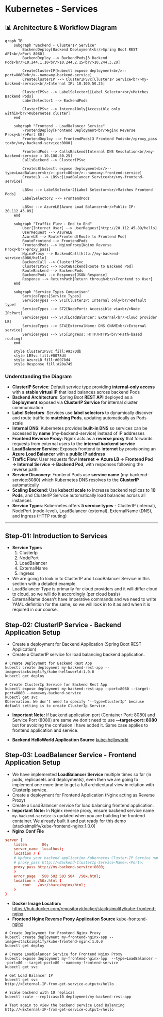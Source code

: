 # Kubernetes - Services

## 📊 Architecture & Workflow Diagram

```mermaid
graph TB
    subgraph "Backend - ClusterIP Service"
        BackendDeploy[Backend Deployment<br/>Spring Boot REST API<br/>Port 8080]
        BackendDeploy --> BackendPods[3 Backend Pods<br/>10.244.1.10<br/>10.244.2.15<br/>10.244.3.20]
        
        CreateClusterIP[kubectl expose deployment<br/>--port=8080<br/>--name=my-backend-service]
        CreateClusterIP --> ClusterIPSvc[ClusterIP Service<br/>my-backend-service<br/>Internal IP: 10.100.50.25]
        
        ClusterIPSvc --> LabelSelector1[Label Selector<br/>Matches Backend Pods]
        LabelSelector1 --> BackendPods
        
        ClusterIPSvc --> InternalOnly[Accessible only within<br/>Kubernetes cluster]
    end
    
    subgraph "Frontend - LoadBalancer Service"
        FrontendDeploy[Frontend Deployment<br/>Nginx Reverse Proxy<br/>Port 80]
        FrontendDeploy --> FrontendPods[3 Frontend Pods<br/>proxy_pass to<br/>my-backend-service:8080]
        
        FrontendPods --> CallsBackend[Internal DNS Resolution<br/>my-backend-service → 10.100.50.25]
        CallsBackend --> ClusterIPSvc
        
        CreateLB[kubectl expose deployment<br/>--type=LoadBalancer<br/>--port=80<br/>--name=my-frontend-service]
        CreateLB --> LBSvc[LoadBalancer Service<br/>my-frontend-service]
        
        LBSvc --> LabelSelector2[Label Selector<br/>Matches Frontend Pods]
        LabelSelector2 --> FrontendPods
        
        LBSvc --> AzureLB[Azure Load Balancer<br/>Public IP: 20.112.45.89]
    end
    
    subgraph "Traffic Flow - End to End"
        User[Internet User] --> UserRequest[http://20.112.45.89/hello]
        UserRequest --> AzureLB
        AzureLB --> RouteFrontend[Route to Frontend Pod]
        RouteFrontend --> FrontendPods
        FrontendPods --> NginxProxy[Nginx Reverse Proxy<br/>proxy_pass]
        NginxProxy --> BackendCall[http://my-backend-service:8080/hello]
        BackendCall --> ClusterIPSvc
        ClusterIPSvc --> RouteBackend[Route to Backend Pod]
        RouteBackend --> BackendPods
        BackendPods --> Response[JSON Response]
        Response --> ReturnPath[Return through<br/>Frontend to User]
    end
    
    subgraph "Service Types Comparison"
        ServiceTypes[Service Types]
        ServiceTypes --> ST1[ClusterIP: Internal only<br/>Default type]
        ServiceTypes --> ST2[NodePort: Accessible via<br/>Node IP:Port]
        ServiceTypes --> ST3[LoadBalancer: External<br/>Cloud provider LB]
        ServiceTypes --> ST4[ExternalName: DNS CNAME<br/>External service]
        ServiceTypes --> ST5[Ingress: HTTP/HTTPS<br/>Path-based routing]
    end
    
    style ClusterIPSvc fill:#9370db
    style LBSvc fill:#0078d4
    style AzureLB fill:#0078d4
    style Response fill:#28a745
```

### Understanding the Diagram

- **ClusterIP Service**: Default service type providing **internal-only access** with a **stable virtual IP** that load balances across backend Pods
- **Backend Architecture**: Spring Boot **REST API** deployed as a **Deployment** exposed via **ClusterIP Service** for internal cluster communication
- **Label Selectors**: Services use **label selectors** to dynamically discover and route traffic to **matching Pods**, updating automatically as Pods scale
- **Internal DNS**: Kubernetes provides **built-in DNS** so services can be accessed by **name** (my-backend-service) instead of IP addresses
- **Frontend Reverse Proxy**: Nginx acts as a **reverse proxy** that forwards requests from external users to the **internal backend service**
- **LoadBalancer Service**: Exposes frontend to **internet** by provisioning an **Azure Load Balancer** with a **public IP address**
- **Traffic Flow**: User requests flow **Internet → Azure LB → Frontend Pod → Internal Service → Backend Pod**, with responses following the reverse path
- **Service Discovery**: Frontend Pods use **service name** (my-backend-service:8080) which Kubernetes DNS resolves to the **ClusterIP** automatically
- **Scaling Backend**: Use **kubectl scale** to increase backend replicas to **10 Pods**, and ClusterIP Service automatically load balances across all instances
- **Service Types**: Kubernetes offers **5 service types** - ClusterIP (internal), NodePort (node-level), LoadBalancer (external), ExternalName (DNS), and Ingress (HTTP routing)

---

## Step-01: Introduction to Services
- **Service Types**
  1. ClusterIp
  2. NodePort
  3. LoadBalancer
  4. ExternalName
  5. Ingress
- We are going to look in to ClusterIP and LoadBalancer Service in this section with a detailed example. 
- LoadBalancer Type is primarily for cloud providers and it will differ cloud to cloud, so we will do it accordingly (per cloud basis)
- ExternalName doesn't have Imperative commands and we need to write YAML definition for the same, so we will look in to it as and when it is required in our course. 

## Step-02: ClusterIP Service - Backend Application Setup
- Create a deployment for Backend Application (Spring Boot REST Application)
- Create a ClusterIP service for load balancing backend application. 
```
# Create Deployment for Backend Rest App
kubectl create deployment my-backend-rest-app --image=stacksimplify/kube-helloworld:1.0.0 
kubectl get deploy

# Create ClusterIp Service for Backend Rest App
kubectl expose deployment my-backend-rest-app --port=8080 --target-port=8080 --name=my-backend-service
kubectl get svc
Observation: We don't need to specify "--type=ClusterIp" because default setting is to create ClusterIp Service. 
```
- **Important Note:** If backend application port (Container Port: 8080) and Service Port (8080) are same we don't need to use **--target-port=8080** but for avoiding the confusion i have added it. Same case applies to frontend application and service. 

- **Backend HelloWorld Application Source** [kube-helloworld](https://github.com/stacksimplify/kubernetes-fundamentals/tree/master/00-Docker-Images/02-kube-backend-helloworld-springboot/kube-helloworld)


## Step-03: LoadBalancer Service - Frontend Application Setup
- We have implemented **LoadBalancer Service** multiple times so far (in pods, replicasets and deployments), even then we are going to implement one more time to get a full architectural view in relation with ClusterIp service. 
- Create a deployment for Frontend Application (Nginx acting as Reverse Proxy)
- Create a LoadBalancer service for load balancing frontend application. 
- **Important Note:** In Nginx reverse proxy, ensure backend service name `my-backend-service` is updated when you are building the frontend container. We already built it and put ready for this demo (stacksimplify/kube-frontend-nginx:1.0.0)
- **Nginx Conf File**
```conf
server {
    listen       80;
    server_name  localhost;
    location / {
    # Update your backend application Kubernetes Cluster-IP Service name  and port below      
    # proxy_pass http://<Backend-ClusterIp-Service-Name>:<Port>;      
    proxy_pass http://my-backend-service:8080;
    }
    error_page   500 502 503 504  /50x.html;
    location = /50x.html {
        root   /usr/share/nginx/html;
    }
}
```
- **Docker Image Location:** https://hub.docker.com/repository/docker/stacksimplify/kube-frontend-nginx
- **Frontend Nginx Reverse Proxy Application Source** [kube-frontend-nginx](https://github.com/stacksimplify/kubernetes-fundamentals/tree/master/00-Docker-Images/03-kube-frontend-nginx)
```
# Create Deployment for Frontend Nginx Proxy
kubectl create deployment my-frontend-nginx-app --image=stacksimplify/kube-frontend-nginx:1.0.0 
kubectl get deploy

# Create LoadBalancer Service for Frontend Nginx Proxy
kubectl expose deployment my-frontend-nginx-app  --type=LoadBalancer --port=80 --target-port=80 --name=my-frontend-service
kubectl get svc

# Get Load Balancer IP
kubectl get svc
http://<External-IP-from-get-service-output>/hello

# Scale backend with 10 replicas
kubectl scale --replicas=10 deployment/my-backend-rest-app

# Test again to view the backend service Load Balancing
http://<External-IP-from-get-service-output>/hello
```
